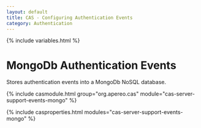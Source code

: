 ```yaml
---
layout: default
title: CAS - Configuring Authentication Events
category: Authentication
---
```

{% include variables.html %}

# MongoDb Authentication Events

Stores authentication events into a MongoDb NoSQL database.

{% include casmodule.html group="org.apereo.cas" module="cas-server-support-events-mongo" %}

{% include casproperties.html
modules="cas-server-support-events-mongo" %}

